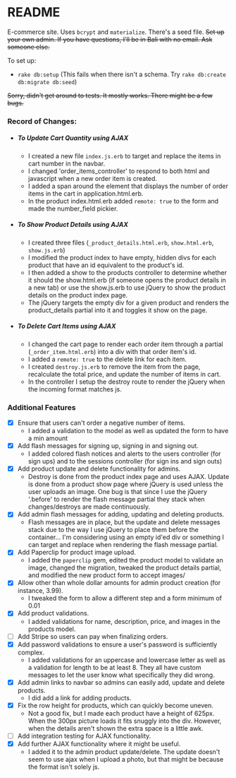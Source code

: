 # README

E-commerce site. Uses `bcrypt` and `materialize`. There's a seed file. <s>Set up your own admin. If you have questions, I'll be in Bali with no email. Ask someone else.</s>

To set up:

* `rake db:setup` (This fails when there isn't a schema. Try `rake db:create db:migrate db:seed`)

<s> Sorry, didn't get around to tests. It mostly works. There might be a few bugs. </s>

### Record of Changes:

  * ##### To Update Cart Quantity using AJAX

    * I created a new file `index.js.erb` to target and replace the items in cart number in the navbar.
    * I changed 'order_items_controller' to respond to both html and javascript when a new order item is created.
    * I added a span around the element that displays the number of order items in the cart in application.html.erb.
    * In the product index.html.erb added `remote: true` to the form and made the number_field pickier.


  * ##### To Show Product Details using AJAX

    * I created three files (`_product_details.html.erb`, `show.html.erb`, `show.js.erb`)
    * I modified the product index to have empty, hidden divs for each product that have an id equivalent to the product's id.
    * I then added a show to the products controller to determine whether it should the show.html.erb (if someone opens the product details in a new tab) or use the show.js.erb to use jQuery to show the product details on the product index page.
    * The jQuery targets the empty div for a given product and renders the product_details partial into it and toggles it show on the page.


  * ##### To Delete Cart Items using AJAX
    * I changed the cart page to render each order item through a partial (`_order_item.html.erb`) into a div with that order item's id.
    * I added a `remote: true` to the delete link for each item.
    * I created `destroy.js.erb` to remove the item from the page, recalculate the total price, and update the number of items in cart.
    * In the controller I setup the destroy route to render the jQuery when the incoming format matches js.


  ### Additional Features

  - [x] Ensure that users can't order a negative number of items.
      * I added a validation to the model as well as updated the form to have a min amount
  - [x] Add flash messages for signing up, signing in and signing out.
      * I added colored flash notices and alerts to the users controller (for sign ups) and to the sessions controller (for sign ins and sign outs)
  - [x] Add product update and delete functionality for admins.
      * Destroy is done from the product index page and uses AJAX. Update is done from a product show page where jQuery is used unless the user uploads an image. One bug is that since I use the jQuery '.before' to render the flash message partial they stack when changes/destroys are made continuously.
  - [x] Add admin flash messages for adding, updating and deleting products.
      * Flash messages are in place, but the update and delete messages stack due to the way I use jQuery to place them before the container... I'm considering using an empty id'ed div or something I can target and replace when rendering the flash message partial.
  - [x] Add Paperclip for product image upload.
      * I added the `paperclip` gem, edited the product model to validate an image, changed the migration, tweaked the product details partial, and modified the new product form to accept images/
  - [x] Allow other than whole dollar amounts for admin product creation (for instance, 3.99).
      * I tweaked the form to allow a different step and a form minimum of 0.01
  - [x] Add product validations.
      * I added validations for name, description, price, and images in the products model.
  - [ ] Add Stripe so users can pay when finalizing orders.
  - [x] Add password validations to ensure a user's password is sufficiently complex.
      * I added validations for an uppercase and lowercase letter as well as a validation for length to be at least 8. They all have custom messages to let the user know what specifically they did wrong.
  - [x] Add admin links to navbar so admins can easily add, update and delete products.
      * I did add a link for adding products.
  - [x] Fix the row height for products, which can quickly become uneven.
      * Not a good fix, but I made each product have a height of 625px. When the 300px picture loads it fits snuggly into the div. However, when the details aren't shown the extra space is a little awk.
  - [ ] Add integration testing for AJAX functionality.
  - [x] Add further AJAX functionality where it might be useful.
      * I added it to the admin product update/delete. The update doesn't seem to use ajax when I upload a photo, but that might be because the format isn't solely js.
